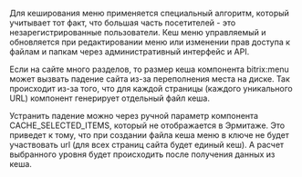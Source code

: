 
Для кеширования меню применяется специальный алгоритм, который учитывает тот факт, что большая часть посетителей - это незарегистрированные пользователи. Кеш меню управляемый и обновляется при редактировании меню или изменении прав доступа к файлам и папкам через административный интерфейс и API.

Если на сайте много разделов, то размер кеша компонента bitrix:menu может вызвать падение сайта из-за переполнения места на диске. Так происходит из-за того, что для каждой страницы (каждого уникального URL) компонент генерирует отдельный файл кеша.

Устранить падение можно через ручной параметр компонента CACHE_SELECTED_ITEMS, который не отображается в Эрмитаже. Это приведет к тому, что при создании файла кеша меню в ключе не будет участвовать url (для всех страниц сайта будет единый кеш). А расчет выбранного уровня будет происходить после получения данных из кеша.